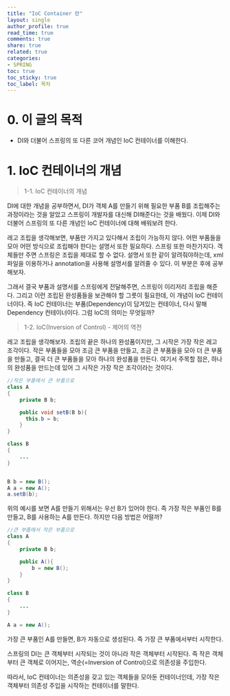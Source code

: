 ```yaml
---
title: "IoC Container 란"
layout: single
author_profile: true
read_time: true
comments: true
share: true
related: true
categories:
- SPRING
toc: true
toc_sticky: true
toc_label: 목차
---
```


# 0. 이 글의 목적

- DI와 더불어 스프링의 또 다른 코어 개념인 IoC 컨테이너를 이해한다.



# 1. IoC 컨테이너의 개념

> 1-1. IoC 컨테이너의 개념

DI에 대한 개념을 공부하면서, DI가 객체 A를 만들기 위해 필요한 부품 B를 조립해주는 과정이라는 것을 알았고 스프링이 개발자를 대신해 DI해준다는 것을 배웠다. 이제 DI와 더불어 스프링의 또 다른 개념인 IoC 컨테이너에 대해 배워보려 한다.

레고 조립을 생각해보면, 부품만 가지고 있다해서 조립이 가능하지 않다. 어떤 부품들을 모아 어떤 방식으로 조립해야 한다는 설명서 또한 필요하다. 스프링 또한 마찬가지다. 객체들만 주면 스프링은 조립을 제대로 할 수 없다. 설명서 또한 같이 알려줘야하는데, xml 파일을 이용하거나 annotation을 사용해 설명서를 알려줄 수 있다. 이 부분은 후에 공부해보자.

그래서 결국 부품과 설명서를 스프링에게 전달해주면, 스프링이 이리저리 조립을 해준다. 그리고 이런 조립된 완성품들을 보관해야 할 그릇이 필요한데, 이 개념이 IoC 컨테이너이다. 즉 IoC 컨테이너는 부품(Dependency)이 담겨있는 컨테이너, 다시 말해 Dependency 컨테이너이다. 그럼 IoC의 의미는 무엇일까?



> 1-2. IoC(Inversion of Control) - 제어의 역전

레고 조립을 생각해보자. 조립의 끝은 하나의 완성품이지만, 그 시작은 가장 작은 레고 조각이다. 작은 부품들을 모아 조금 큰 부품을 만들고, 조금 큰 부품들을 모아 더 큰 부품을 만들고, 결국 더 큰 부품들을 모아 하나의 완성품을 만든다. 여기서 주목할 점은, 하나의 완성품을 만드는데 있어 그 시작은 가장 작은 조각이라는 것이다.



```java
//작은 부품에서 큰 부품으로
class A
{
    private B b;

    public void setB(B b){
      this.b = b;
    }
}

class B
{
  	...
}


B b = new B();
A a = new A();
a.setB(b);
```

위의 예시를 보면 A를 만들기 위해서는 우선 B가 있어야 한다. 즉 가장 작은 부품인 B를 만들고, B를 사용하는 A를 만든다. 하지만 다음 방법은 어떨까?

```java
//큰 부품에서 작은 부품으로
class A
{
    private B b;

    public A(){
        b = new B();
    }
}

class B
{
  	...
}

A a = new A();
```

가장 큰 부품인 A를 만들면, B가 자동으로 생성된다. 즉 가장 큰 부품에서부터 시작한다.



스프링의 DI는 큰 객체부터 시작되는 것이 아니라 작은 객체부터 시작된다. 즉 작은 객체부터 큰 객체로 이어지는, 역순(=Inversion of Control)으로 의존성을 주입한다.

따라서, IoC 컨테이너는 의존성을 갖고 있는 객체들을 모아둔 컨테이너인데, 가장 작은 객체부터 의존성 주입을 시작하는 컨테이너를 말한다.
